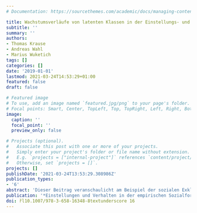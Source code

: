 ```yaml
---
# Documentation: https://sourcethemes.com/academic/docs/managing-content/

title: Wachstumsverläufe von latenten Klassen in der Einstellungs- und Verhaltensforschung
subtitle: ''
summary: ''
authors:
- Thomas Krause
- Andreas Wahl
- Marius Wuketich
tags: []
categories: []
date: '2019-01-01'
lastmod: 2021-03-24T14:53:29+01:00
featured: false
draft: false

# Featured image
# To use, add an image named `featured.jpg/png` to your page's folder.
# Focal points: Smart, Center, TopLeft, Top, TopRight, Left, Right, BottomLeft, Bottom, BottomRight.
image:
  caption: ''
  focal_point: ''
  preview_only: false

# Projects (optional).
#   Associate this post with one or more of your projects.
#   Simply enter your project's folder or file name without extension.
#   E.g. `projects = ["internal-project"]` references `content/project/deep-learning/index.md`.
#   Otherwise, set `projects = []`.
projects: []
publishDate: '2021-03-24T13:53:29.308986Z'
publication_types:
- '6'
abstract: 'Dieser Beitrag veranschaulicht am Beispiel der sozialen Exklusion von Kindern und Jugendlichen das Analyseverfahren der „Multiple Indicator Growth Mixture Models“ (MIGMMs). Diese, für Längsschnittdaten konzipierte, Analysemethode ermöglicht es latente Klassenentwicklungsverläufe, unter Kontrolle von Prädiktoren, explorativ zu identifizieren und darüber hinaus den Einfluss dieser Entwicklungsverläufe auf mögliche Folgen (distal outcomes) zu überprüfen. Die vorliegenden Resultate stehen teilweise im Widerspruch zu den, aus der Literatur in diesem Forschungsbereich stammenden Ergebnissen. Es hat sich gezeigt, dass die Entwicklungsverläufe der zwei identifizierten Klassen über die Zeit hinweg homogen bleiben und die üblicherweise vorgeschlagenen Risikofaktoren (Prädiktoren) keinen nennenswerten Einfluss auf die Klassenzugehörigkeit haben. Die Ergebnisse dieses Beitrags zeigen die Leistungsfähigkeit – aber auch Grenzen und mögliche Probleme – dieses dynamischen Ansatzes für die Einstellungsund Verhaltensforschung, welcher die Ergebnisse herkömmlicher Verfahren um zusätzliche Perspektiven bereichern kann.'
publication: '*Einstellungen und Verhalten in der empirischen Sozialforschung*'
doi: r̆l10.1007/978-3-658-16348-8textunderscore 16
---
```

